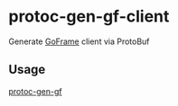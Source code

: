# protoc-gen-gf-client
Generate [GoFrame](https://github.com/gogf/gf) client via ProtoBuf

## Usage
[protoc-gen-gf](https://github.com/zcyc/protoc-gen-gf)